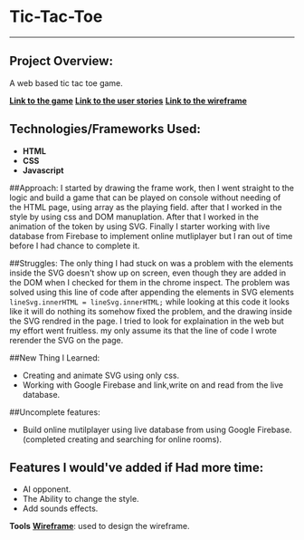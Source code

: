 # Tic-Tac-Toe
---
## Project Overview:

A web based tic tac toe game. 

**[Link to the game](https://hazimalblowi.github.io/Tic-Tac-Toe/)**
**[Link to the user stories](https://github.com/HazimAlblowi/project-1-prompt#user-stori)**
**[Link to the wireframe](/images/wireframe.png)**

## Technologies/Frameworks Used:
- **HTML**
- **CSS**
- **Javascript**

##Approach:
I started by drawing the frame work, then I went straight to the logic and build a game that can be played on console without needing of the HTML page, using  array as the playing field. after that I worked in the style by using css and DOM manuplation. After that I worked in the animation of the token by using SVG. Finally I starter working with live database from Firebase to implement  online mutliplayer but I ran out of time before I had chance to complete it.

##Struggles:
The only thing I had stuck on was a problem with the elements inside the SVG doesn't show up on screen, even though they are added in the DOM when I checked for them in the chrome inspect.
The problem was solved using this line of code after appending the elements in SVG elements
`lineSvg.innerHTML = lineSvg.innerHTML;`
while looking at this code it looks like it will do nothing its somehow fixed the problem, and the drawing inside the SVG rendred in the page.
I tried to look for explaination in the web but my effort went fruitless.
my only assume its that the line of code I wrote rerender the SVG on the page.

##New Thing I Learned:
- Creating and animate SVG using only css.
- Working with Google Firebase and link,write on and read from the live database.

##Uncomplete features:
- Build online mutilplayer using live database from using Google Firebase. (completed creating and searching for online rooms).

## Features I would've added if Had more time:
- AI opponent.
- The Ability to change the style.
- Add sounds effects.

**Tools**
**[Wireframe](https://wireframe.cc/)**: used to design the wireframe.



